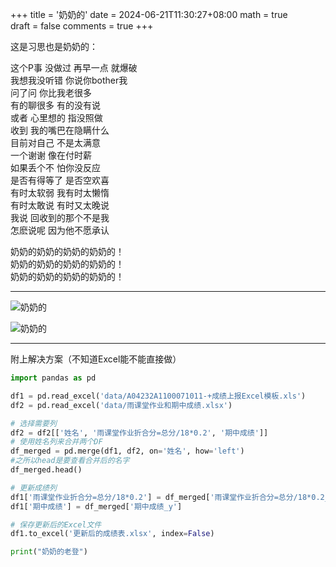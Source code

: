 +++
title = '奶奶的'
date = 2024-06-21T11:30:27+08:00
math = true                                
draft = false
comments = true
+++

这是习思也是奶奶的：<br>

这个P事 没做过 再早一点 就爆破<br>
我想我没听错 你说你bother我<br>
问了问 你比我老很多<br>
有的聊很多 有的没有说<br>
或者 心里想的 指没照做<br>
收到 我的嘴巴在隐瞒什么<br>
目前对自己 不是太满意<br>
一个谢谢 像在付时薪<br>
如果丢个不 怕你没反应<br>
是否有得等了 是否空欢喜<br>
有时太软弱 我有时太懒惰<br>
有时太敢说 有时又太晚说<br>
我说 回收到的那个不是我<br>
怎麽说呢 因为他不愿承认<br>

奶奶的奶奶的奶奶的奶奶的！<br>
奶奶的奶奶的奶奶的奶奶的！<br>
奶奶的奶奶的奶奶的奶奶的！<br>

-----

![奶奶的](https://picx.zhimg.com/80/v2-168f302dbfdbabccac3077a5d391c773_1440w.png)

![奶奶的](https://picx.zhimg.com/80/v2-ea9d4879b9444b96468aeb61d12dd41f_1440w.png)

-----

附上解决方案（不知道Excel能不能直接做）

```python
import pandas as pd

df1 = pd.read_excel('data/A04232A1100071011-+成绩上报Excel模板.xls')
df2 = pd.read_excel('data/雨课堂作业和期中成绩.xlsx')

# 选择需要列
df2 = df2[['姓名', '雨课堂作业折合分=总分/18*0.2', '期中成绩']]
# 使用姓名列来合并两个DF
df_merged = pd.merge(df1, df2, on='姓名', how='left')
#之所以head是要查看合并后的名字
df_merged.head()
```

```python
# 更新成绩列
df1['雨课堂作业折合分=总分/18*0.2'] = df_merged['雨课堂作业折合分=总分/18*0.2_y']
df1['期中成绩'] = df_merged['期中成绩_y']

# 保存更新后的Excel文件
df1.to_excel('更新后的成绩表.xlsx', index=False)

print("奶奶的老登")
```

